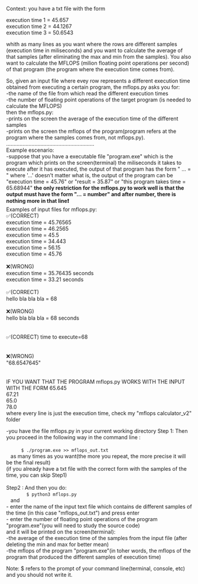 Context: you have a txt file with the form

execution time 1 = 45.657  
execution time 2 = 44.1267  
execution time 3 = 50.6543  
  
whith as many lines as you want where the rows are different samples (execution time in miliseconds) 
and you want to calculate the average of that samples (after eliminating the max and min from the samples).
You also want to calculate the MFLOPS (milion floating point operations per second) of that program (the program where the   execution time comes from).  

So, given an input file  where evey row represents a different execution time obtained from executing a certain program, the mflops.py asks you for:  
-the name of the file from which read the different execution times  
-the number of floating point operations of the target program (is needed to calculate the MFLOPS)  
then the mflops.py:    
-prints on the screen the average of the execution time of the different samples  
-prints on the screen the mflops of the program(program refers at the program where the samples comes from, not mflops.py).  
...........................................................  
Example escenario:  
-suppose that you have a executable file "program.exe" which is the program which prints on the screen(terminal) the miliseconds it takes to execute after it has executed, the output of that program has the form 
      " ... = <number> " 
      where '...' doesn't matter what is, the output of the program can be "execution time = 45.76" or "result = 35.87" or
      "this program takes time = 65.68944" **the only restriction for the mflops.py to work well is that the output must have
      the form "... = number" and after number, there is nothing more in that line❗️**  
    Examples of input files for mflops.py:  
      ✅(CORRECT)   
      execution time = 45.76565  
      execution time = 46.2565  
      execution time = 45.5  
      execution time = 34.443  
      execution time = 56.15  
      execution time = 45.76<br/><br/> 
      ❌(WRONG)  
                 execution time = 35.76435 seconds  
                 execution time = 33.21 seconds<br/><br/>
      ✅(CORRECT)   
                hello bla bla bla = 68<br/><br/>
      ❌(WRONG)     
                hello bla bla bla = 68 seconds<br/><br/>      
      ✅(CORRECT) 
                 time to execute=68<br/><br/>            
      ❌(WRONG)   
                  "68.6547645"<br/><br/>   
  IF YOU WANT THAT THE PROGRAM mflops.py WORKS WITH THE INPUT WITH THE FORM
         65.645  
         67.21  
         65.0  
         78.0  
where every line is just the execution time, check my "mflops calculator_v2" folder
  
-you have the file mflops.py in your current working directory
    Step 1: Then you proceed in the following way in the command line :<br/><br/>
    ```
    $ ./program.exe >> mflops_out.txt  
    ```  
    as many times as you want(the more you repeat, the more precise it will be the final result)  
    (if you already have a txt file with the correct form with the samples of the time, you can skip Step1)<br/><br/>
    Step2 : And then you do:  
    ```  
    $ python3 mflops.py  
    ```  
    and  
     - enter the name of the input text file which contains de different samples of the time (in this case "mflops_out.txt")      and press enter  
     - enter the number of floating point operations of the program "program.exe"(you will need to study the source code)  
    and it will be printed on the screen(terminal):  
     -the average of the execution time of the samples from the input file (after deleting the min and max for better mean)  
     -the mflops of the program "program.exe"(in toher words, the mflops of the program that produced the different samples of execution time)
     
Note: $ refers to the prompt of your command line(terminal, console, etc) and you should not write it. 
    

